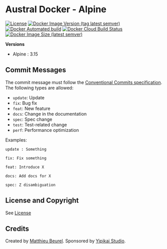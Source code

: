 # Austral Docker - Alpine

[![License](https://img.shields.io/github/license/austral-project/docker-alpine)](https://img.shields.io/github/license/austral-project/docker-alpine)
[![Docker Image Version (tag latest semver)](https://img.shields.io/docker/v/australproject/alpine/3.15)](https://img.shields.io/docker/v/australproject/alpine/3.15)
[![Docker Automated build](https://img.shields.io/docker/automated/australproject/alpine)](https://img.shields.io/docker/automated/australproject/alpine)
[![Docker Cloud Build Status](https://img.shields.io/docker/cloud/build/australproject/alpine)](https://img.shields.io/docker/cloud/build/australproject/alpine)
[![Docker Image Size (latest semver)](https://img.shields.io/docker/image-size/australproject/alpine)](https://img.shields.io/docker/image-size/australproject/alpine)

__Versions__
* Alpine : 3.15

## Commit Messages
The commit message must follow the [Conventional Commits specification](https://www.conventionalcommits.org/).
The following types are allowed:

* `update`: Update
* `fix`: Bug fix
* `feat`: New feature
* `docs`: Change in the documentation
* `spec`: Spec change
* `test`: Test-related change
* `perf`: Performance optimization

Examples:

    update : Something

    fix: Fix something

    feat: Introduce X

    docs: Add docs for X

    spec: Z disambiguation

## License and Copyright
See [License](https://austral.dev/en/license)

## Credits
Created by [Matthieu Beurel](https://www.mbeurel.com). Sponsored by [Yipikai Studio](https://yipikai.studio).